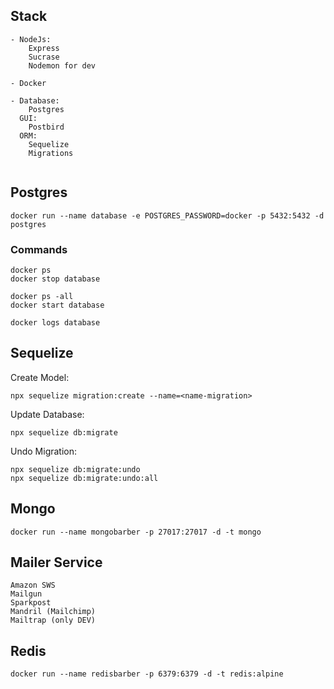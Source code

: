## Stack

```
- NodeJs:
    Express
    Sucrase
    Nodemon for dev

- Docker

- Database:
    Postgres
  GUI:
    Postbird
  ORM:
    Sequelize
    Migrations


```

## Postgres

```
docker run --name database -e POSTGRES_PASSWORD=docker -p 5432:5432 -d postgres
```

### Commands

```
docker ps
docker stop database

docker ps -all
docker start database

docker logs database
```

## Sequelize

Create Model:

```
npx sequelize migration:create --name=<name-migration>
```

Update Database:

```
npx sequelize db:migrate
```

Undo Migration:

```
npx sequelize db:migrate:undo
npx sequelize db:migrate:undo:all
```

## Mongo

```
docker run --name mongobarber -p 27017:27017 -d -t mongo
```

## Mailer Service

```
Amazon SWS
Mailgun
Sparkpost
Mandril (Mailchimp)
Mailtrap (only DEV)
```

## Redis

```
docker run --name redisbarber -p 6379:6379 -d -t redis:alpine
```
